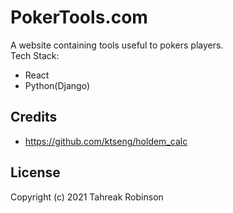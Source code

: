 
# PokerTools.com

A website containing tools useful to pokers players.  
Tech Stack:
- React
- Python(Django)

## Credits

- https://github.com/ktseng/holdem_calc

## License

Copyright (c) 2021 Tahreak Robinson
